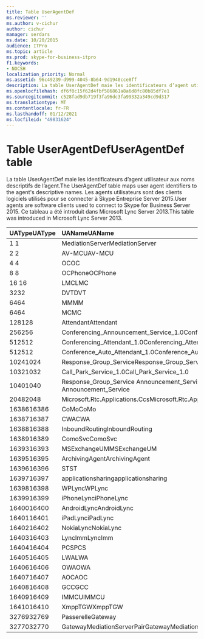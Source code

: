 ```yaml
---
title: Table UserAgentDef
ms.reviewer: ''
ms.author: v-cichur
author: cichur
manager: serdars
ms.date: 10/20/2015
audience: ITPro
ms.topic: article
ms.prod: skype-for-business-itpro
f1.keywords:
- NOCSH
localization_priority: Normal
ms.assetid: 96c49239-d999-4045-8b64-9d1940cce8ff
description: La table UserAgentDef maie les identificateurs d’agent utilisateur aux noms descriptifs de l’agent. Les agents utilisateurs sont des clients logiciels utilisés pour se connecter à Skype Entreprise Server 2015. Ce tableau a été introduit dans Microsoft Lync Server 2013.
ms.openlocfilehash: df6f0c15f62d4fbf586861a8a6d8fc80b85df7e1
ms.sourcegitcommit: c528fad9db719f3fa96dc3fa99332a349cd9d317
ms.translationtype: MT
ms.contentlocale: fr-FR
ms.lasthandoff: 01/12/2021
ms.locfileid: "49831624"
---
```

# <a name="useragentdef-table"></a><span data-ttu-id="a2355-105">Table UserAgentDef</span><span class="sxs-lookup"><span data-stu-id="a2355-105">UserAgentDef table</span></span>
 
<span data-ttu-id="a2355-106">La table UserAgentDef maie les identificateurs d’agent utilisateur aux noms descriptifs de l’agent.</span><span class="sxs-lookup"><span data-stu-id="a2355-106">The UserAgentDef table maps user agent identifiers to the agent's descriptive names.</span></span> <span data-ttu-id="a2355-107">Les agents utilisateurs sont des clients logiciels utilisés pour se connecter à Skype Entreprise Server 2015.</span><span class="sxs-lookup"><span data-stu-id="a2355-107">User agents are software clients used to connect to Skype for Business Server 2015.</span></span> <span data-ttu-id="a2355-108">Ce tableau a été introduit dans Microsoft Lync Server 2013.</span><span class="sxs-lookup"><span data-stu-id="a2355-108">This table was introduced in Microsoft Lync Server 2013.</span></span>
  
|<span data-ttu-id="a2355-109">**UAType**</span><span class="sxs-lookup"><span data-stu-id="a2355-109">**UAType**</span></span>|<span data-ttu-id="a2355-110">**UAName**</span><span class="sxs-lookup"><span data-stu-id="a2355-110">**UAName**</span></span>|<span data-ttu-id="a2355-111">**UACategory**</span><span class="sxs-lookup"><span data-stu-id="a2355-111">**UACategory**</span></span>|
|:-----|:-----|:-----|
|<span data-ttu-id="a2355-112">1 </span><span class="sxs-lookup"><span data-stu-id="a2355-112">1</span></span>  <br/> |<span data-ttu-id="a2355-113">MediationServer</span><span class="sxs-lookup"><span data-stu-id="a2355-113">MediationServer</span></span>  <br/> |<span data-ttu-id="a2355-114">MediationServer</span><span class="sxs-lookup"><span data-stu-id="a2355-114">MediationServer</span></span>  <br/> |
|<span data-ttu-id="a2355-115">2 </span><span class="sxs-lookup"><span data-stu-id="a2355-115">2</span></span>  <br/> |<span data-ttu-id="a2355-116">AV-MCU</span><span class="sxs-lookup"><span data-stu-id="a2355-116">AV-MCU</span></span>  <br/> |<span data-ttu-id="a2355-117">AV-MCU</span><span class="sxs-lookup"><span data-stu-id="a2355-117">AV-MCU</span></span>  <br/> |
|<span data-ttu-id="a2355-118">4 </span><span class="sxs-lookup"><span data-stu-id="a2355-118">4</span></span>  <br/> |<span data-ttu-id="a2355-119">OC</span><span class="sxs-lookup"><span data-stu-id="a2355-119">OC</span></span>  <br/> |<span data-ttu-id="a2355-120">OC</span><span class="sxs-lookup"><span data-stu-id="a2355-120">OC</span></span>  <br/> |
|<span data-ttu-id="a2355-121">8 </span><span class="sxs-lookup"><span data-stu-id="a2355-121">8</span></span>  <br/> |<span data-ttu-id="a2355-122">OCPhone</span><span class="sxs-lookup"><span data-stu-id="a2355-122">OCPhone</span></span>  <br/> |<span data-ttu-id="a2355-123">OCPhone</span><span class="sxs-lookup"><span data-stu-id="a2355-123">OCPhone</span></span>  <br/> |
|<span data-ttu-id="a2355-124">16 </span><span class="sxs-lookup"><span data-stu-id="a2355-124">16</span></span>  <br/> |<span data-ttu-id="a2355-125">LMC</span><span class="sxs-lookup"><span data-stu-id="a2355-125">LMC</span></span>  <br/> |<span data-ttu-id="a2355-126">LMC</span><span class="sxs-lookup"><span data-stu-id="a2355-126">LMC</span></span>  <br/> |
|<span data-ttu-id="a2355-127">32</span><span class="sxs-lookup"><span data-stu-id="a2355-127">32</span></span>  <br/> |<span data-ttu-id="a2355-128">DVT</span><span class="sxs-lookup"><span data-stu-id="a2355-128">DVT</span></span>  <br/> |<span data-ttu-id="a2355-129">DVT</span><span class="sxs-lookup"><span data-stu-id="a2355-129">DVT</span></span>  <br/> |
|<span data-ttu-id="a2355-130">64</span><span class="sxs-lookup"><span data-stu-id="a2355-130">64</span></span>  <br/> |<span data-ttu-id="a2355-131">MM</span><span class="sxs-lookup"><span data-stu-id="a2355-131">MM</span></span>  <br/> |<span data-ttu-id="a2355-132">MM</span><span class="sxs-lookup"><span data-stu-id="a2355-132">MM</span></span>  <br/> |
|<span data-ttu-id="a2355-133">64</span><span class="sxs-lookup"><span data-stu-id="a2355-133">64</span></span>  <br/> |<span data-ttu-id="a2355-134">MC</span><span class="sxs-lookup"><span data-stu-id="a2355-134">MC</span></span>  <br/> |<span data-ttu-id="a2355-135">MM</span><span class="sxs-lookup"><span data-stu-id="a2355-135">MM</span></span>  <br/> |
|<span data-ttu-id="a2355-136">128</span><span class="sxs-lookup"><span data-stu-id="a2355-136">128</span></span>  <br/> |<span data-ttu-id="a2355-137">Attendant</span><span class="sxs-lookup"><span data-stu-id="a2355-137">Attendant</span></span>  <br/> |<span data-ttu-id="a2355-138">Attendant</span><span class="sxs-lookup"><span data-stu-id="a2355-138">Attendant</span></span>  <br/> |
|<span data-ttu-id="a2355-139">256</span><span class="sxs-lookup"><span data-stu-id="a2355-139">256</span></span>  <br/> |<span data-ttu-id="a2355-140">Conferencing_Announcement_Service_1.0</span><span class="sxs-lookup"><span data-stu-id="a2355-140">Conferencing_Announcement_Service_1.0</span></span>  <br/> |<span data-ttu-id="a2355-141">CAS</span><span class="sxs-lookup"><span data-stu-id="a2355-141">CAS</span></span>  <br/> |
|<span data-ttu-id="a2355-142">512</span><span class="sxs-lookup"><span data-stu-id="a2355-142">512</span></span>  <br/> |<span data-ttu-id="a2355-143">Conferencing_Attendant_1.0</span><span class="sxs-lookup"><span data-stu-id="a2355-143">Conferencing_Attendant_1.0</span></span>  <br/> |<span data-ttu-id="a2355-144">CAA</span><span class="sxs-lookup"><span data-stu-id="a2355-144">CAA</span></span>  <br/> |
|<span data-ttu-id="a2355-145">512</span><span class="sxs-lookup"><span data-stu-id="a2355-145">512</span></span>  <br/> |<span data-ttu-id="a2355-146">Conference_Auto_Attendant_1.0</span><span class="sxs-lookup"><span data-stu-id="a2355-146">Conference_Auto_Attendant_1.0</span></span>  <br/> |<span data-ttu-id="a2355-147">CAA</span><span class="sxs-lookup"><span data-stu-id="a2355-147">CAA</span></span>  <br/> |
|<span data-ttu-id="a2355-148">1024</span><span class="sxs-lookup"><span data-stu-id="a2355-148">1024</span></span>  <br/> |<span data-ttu-id="a2355-149">Response_Group_Service</span><span class="sxs-lookup"><span data-stu-id="a2355-149">Response_Group_Service</span></span>  <br/> |<span data-ttu-id="a2355-150">RGS</span><span class="sxs-lookup"><span data-stu-id="a2355-150">RGS</span></span>  <br/> |
|<span data-ttu-id="a2355-151">1032</span><span class="sxs-lookup"><span data-stu-id="a2355-151">1032</span></span>  <br/> |<span data-ttu-id="a2355-152">Call_Park_Service_1.0</span><span class="sxs-lookup"><span data-stu-id="a2355-152">Call_Park_Service_1.0</span></span>  <br/> |<span data-ttu-id="a2355-153">CPS</span><span class="sxs-lookup"><span data-stu-id="a2355-153">CPS</span></span>  <br/> |
|<span data-ttu-id="a2355-154">1040</span><span class="sxs-lookup"><span data-stu-id="a2355-154">1040</span></span>  <br/> |<span data-ttu-id="a2355-155">Response_Group_Service Announcement_Service</span><span class="sxs-lookup"><span data-stu-id="a2355-155">Response_Group_Service Announcement_Service</span></span>  <br/> |<span data-ttu-id="a2355-156">AS</span><span class="sxs-lookup"><span data-stu-id="a2355-156">AS</span></span>  <br/> |
|<span data-ttu-id="a2355-157">2048</span><span class="sxs-lookup"><span data-stu-id="a2355-157">2048</span></span>  <br/> |<span data-ttu-id="a2355-158">Microsoft.Rtc.Applications.Ccs</span><span class="sxs-lookup"><span data-stu-id="a2355-158">Microsoft.Rtc.Applications.Ccs</span></span>  <br/> |<span data-ttu-id="a2355-159">CCS</span><span class="sxs-lookup"><span data-stu-id="a2355-159">CCS</span></span>  <br/> |
|<span data-ttu-id="a2355-160">16386</span><span class="sxs-lookup"><span data-stu-id="a2355-160">16386</span></span>  <br/> |<span data-ttu-id="a2355-161">CoMo</span><span class="sxs-lookup"><span data-stu-id="a2355-161">CoMo</span></span>  <br/> |<span data-ttu-id="a2355-162">CoMo</span><span class="sxs-lookup"><span data-stu-id="a2355-162">CoMo</span></span>  <br/> |
|<span data-ttu-id="a2355-163">16387</span><span class="sxs-lookup"><span data-stu-id="a2355-163">16387</span></span>  <br/> |<span data-ttu-id="a2355-164">CWA</span><span class="sxs-lookup"><span data-stu-id="a2355-164">CWA</span></span>  <br/> |<span data-ttu-id="a2355-165">CWA</span><span class="sxs-lookup"><span data-stu-id="a2355-165">CWA</span></span>  <br/> |
|<span data-ttu-id="a2355-166">16388</span><span class="sxs-lookup"><span data-stu-id="a2355-166">16388</span></span>  <br/> |<span data-ttu-id="a2355-167">InboundRouting</span><span class="sxs-lookup"><span data-stu-id="a2355-167">InboundRouting</span></span>  <br/> |<span data-ttu-id="a2355-168">InboundRouting</span><span class="sxs-lookup"><span data-stu-id="a2355-168">InboundRouting</span></span>  <br/> |
|<span data-ttu-id="a2355-169">16389</span><span class="sxs-lookup"><span data-stu-id="a2355-169">16389</span></span>  <br/> |<span data-ttu-id="a2355-170">ComoSvc</span><span class="sxs-lookup"><span data-stu-id="a2355-170">ComoSvc</span></span>  <br/> |<span data-ttu-id="a2355-171">ComoSvc</span><span class="sxs-lookup"><span data-stu-id="a2355-171">ComoSvc</span></span>  <br/> |
|<span data-ttu-id="a2355-172">16393</span><span class="sxs-lookup"><span data-stu-id="a2355-172">16393</span></span>  <br/> |<span data-ttu-id="a2355-173">MSExchangeUM</span><span class="sxs-lookup"><span data-stu-id="a2355-173">MSExchangeUM</span></span>  <br/> |<span data-ttu-id="a2355-174">ExUM</span><span class="sxs-lookup"><span data-stu-id="a2355-174">ExUM</span></span>  <br/> |
|<span data-ttu-id="a2355-175">16395</span><span class="sxs-lookup"><span data-stu-id="a2355-175">16395</span></span>  <br/> |<span data-ttu-id="a2355-176">ArchivingAgent</span><span class="sxs-lookup"><span data-stu-id="a2355-176">ArchivingAgent</span></span>  <br/> |<span data-ttu-id="a2355-177">ARCHAGENT</span><span class="sxs-lookup"><span data-stu-id="a2355-177">ARCHAGENT</span></span>  <br/> |
|<span data-ttu-id="a2355-178">16396</span><span class="sxs-lookup"><span data-stu-id="a2355-178">16396</span></span>  <br/> |<span data-ttu-id="a2355-179">ST</span><span class="sxs-lookup"><span data-stu-id="a2355-179">ST</span></span>  <br/> |<span data-ttu-id="a2355-180">ST</span><span class="sxs-lookup"><span data-stu-id="a2355-180">ST</span></span>  <br/> |
|<span data-ttu-id="a2355-181">16397</span><span class="sxs-lookup"><span data-stu-id="a2355-181">16397</span></span>  <br/> |<span data-ttu-id="a2355-182">applicationsharing</span><span class="sxs-lookup"><span data-stu-id="a2355-182">applicationsharing</span></span>  <br/> |<span data-ttu-id="a2355-183">ASMCU</span><span class="sxs-lookup"><span data-stu-id="a2355-183">ASMCU</span></span>  <br/> |
|<span data-ttu-id="a2355-184">16398</span><span class="sxs-lookup"><span data-stu-id="a2355-184">16398</span></span>  <br/> |<span data-ttu-id="a2355-185">WPLync</span><span class="sxs-lookup"><span data-stu-id="a2355-185">WPLync</span></span>  <br/> |<span data-ttu-id="a2355-186">WPLync</span><span class="sxs-lookup"><span data-stu-id="a2355-186">WPLync</span></span>  <br/> |
|<span data-ttu-id="a2355-187">16399</span><span class="sxs-lookup"><span data-stu-id="a2355-187">16399</span></span>  <br/> |<span data-ttu-id="a2355-188">iPhoneLync</span><span class="sxs-lookup"><span data-stu-id="a2355-188">iPhoneLync</span></span>  <br/> |<span data-ttu-id="a2355-189">iPhoneLync</span><span class="sxs-lookup"><span data-stu-id="a2355-189">iPhoneLync</span></span>  <br/> |
|<span data-ttu-id="a2355-190">16400</span><span class="sxs-lookup"><span data-stu-id="a2355-190">16400</span></span>  <br/> |<span data-ttu-id="a2355-191">AndroidLync</span><span class="sxs-lookup"><span data-stu-id="a2355-191">AndroidLync</span></span>  <br/> |<span data-ttu-id="a2355-192">AndroidLync</span><span class="sxs-lookup"><span data-stu-id="a2355-192">AndroidLync</span></span>  <br/> |
|<span data-ttu-id="a2355-193">16401</span><span class="sxs-lookup"><span data-stu-id="a2355-193">16401</span></span>  <br/> |<span data-ttu-id="a2355-194">iPadLync</span><span class="sxs-lookup"><span data-stu-id="a2355-194">iPadLync</span></span>  <br/> |<span data-ttu-id="a2355-195">iPadLync</span><span class="sxs-lookup"><span data-stu-id="a2355-195">iPadLync</span></span>  <br/> |
|<span data-ttu-id="a2355-196">16402</span><span class="sxs-lookup"><span data-stu-id="a2355-196">16402</span></span>  <br/> |<span data-ttu-id="a2355-197">NokiaLync</span><span class="sxs-lookup"><span data-stu-id="a2355-197">NokiaLync</span></span>  <br/> |<span data-ttu-id="a2355-198">NokiaLync</span><span class="sxs-lookup"><span data-stu-id="a2355-198">NokiaLync</span></span>  <br/> |
|<span data-ttu-id="a2355-199">16403</span><span class="sxs-lookup"><span data-stu-id="a2355-199">16403</span></span>  <br/> |<span data-ttu-id="a2355-200">LyncImm</span><span class="sxs-lookup"><span data-stu-id="a2355-200">LyncImm</span></span>  <br/> |<span data-ttu-id="a2355-201">LyncImm</span><span class="sxs-lookup"><span data-stu-id="a2355-201">LyncImm</span></span>  <br/> |
|<span data-ttu-id="a2355-202">16404</span><span class="sxs-lookup"><span data-stu-id="a2355-202">16404</span></span>  <br/> |<span data-ttu-id="a2355-203">PCS</span><span class="sxs-lookup"><span data-stu-id="a2355-203">PCS</span></span>  <br/> |<span data-ttu-id="a2355-204">PCS</span><span class="sxs-lookup"><span data-stu-id="a2355-204">PCS</span></span>  <br/> |
|<span data-ttu-id="a2355-205">16405</span><span class="sxs-lookup"><span data-stu-id="a2355-205">16405</span></span>  <br/> |<span data-ttu-id="a2355-206">LWA</span><span class="sxs-lookup"><span data-stu-id="a2355-206">LWA</span></span>  <br/> |<span data-ttu-id="a2355-207">LWA</span><span class="sxs-lookup"><span data-stu-id="a2355-207">LWA</span></span>  <br/> |
|<span data-ttu-id="a2355-208">16406</span><span class="sxs-lookup"><span data-stu-id="a2355-208">16406</span></span>  <br/> |<span data-ttu-id="a2355-209">OWA</span><span class="sxs-lookup"><span data-stu-id="a2355-209">OWA</span></span>  <br/> |<span data-ttu-id="a2355-210">OWA</span><span class="sxs-lookup"><span data-stu-id="a2355-210">OWA</span></span>  <br/> |
|<span data-ttu-id="a2355-211">16407</span><span class="sxs-lookup"><span data-stu-id="a2355-211">16407</span></span>  <br/> |<span data-ttu-id="a2355-212">AOC</span><span class="sxs-lookup"><span data-stu-id="a2355-212">AOC</span></span>  <br/> |<span data-ttu-id="a2355-213">AOC</span><span class="sxs-lookup"><span data-stu-id="a2355-213">AOC</span></span>  <br/> |
|<span data-ttu-id="a2355-214">16408</span><span class="sxs-lookup"><span data-stu-id="a2355-214">16408</span></span>  <br/> |<span data-ttu-id="a2355-215">GCC</span><span class="sxs-lookup"><span data-stu-id="a2355-215">GCC</span></span>  <br/> |<span data-ttu-id="a2355-216">GCC</span><span class="sxs-lookup"><span data-stu-id="a2355-216">GCC</span></span>  <br/> |
|<span data-ttu-id="a2355-217">16409</span><span class="sxs-lookup"><span data-stu-id="a2355-217">16409</span></span>  <br/> |<span data-ttu-id="a2355-218">IMMCU</span><span class="sxs-lookup"><span data-stu-id="a2355-218">IMMCU</span></span>  <br/> |<span data-ttu-id="a2355-219">IMMCU</span><span class="sxs-lookup"><span data-stu-id="a2355-219">IMMCU</span></span>  <br/> |
|<span data-ttu-id="a2355-220">16410</span><span class="sxs-lookup"><span data-stu-id="a2355-220">16410</span></span>  <br/> |<span data-ttu-id="a2355-221">XmppTGW</span><span class="sxs-lookup"><span data-stu-id="a2355-221">XmppTGW</span></span>  <br/> |<span data-ttu-id="a2355-222">XmppGateway</span><span class="sxs-lookup"><span data-stu-id="a2355-222">XmppGateway</span></span>  <br/> |
|<span data-ttu-id="a2355-223">32769</span><span class="sxs-lookup"><span data-stu-id="a2355-223">32769</span></span>  <br/> |<span data-ttu-id="a2355-224">Passerelle</span><span class="sxs-lookup"><span data-stu-id="a2355-224">Gateway</span></span>  <br/> |<span data-ttu-id="a2355-225">Passerelle</span><span class="sxs-lookup"><span data-stu-id="a2355-225">Gateway</span></span>  <br/> |
|<span data-ttu-id="a2355-226">32770</span><span class="sxs-lookup"><span data-stu-id="a2355-226">32770</span></span>  <br/> |<span data-ttu-id="a2355-227">GatewayMediationServerPair</span><span class="sxs-lookup"><span data-stu-id="a2355-227">GatewayMediationServerPair</span></span>  <br/> |<span data-ttu-id="a2355-228">GatewayMediationServerPair</span><span class="sxs-lookup"><span data-stu-id="a2355-228">GatewayMediationServerPair</span></span>  <br/> |
   

